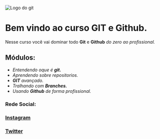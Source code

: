 ![Logo do git](https://sujeitoprogramador.com/wp-content/uploads/2021/04/gitimage.png)
# Bem vindo ao curso GIT e Github.
Nesse curso você vai dominar todo **Git** e **Github** _do zero ao profissional._

## Módulos:
* _Entendendo oque é **git.**_
* _Aprendendo sobre repositorios._ 
* _**GIT** avançado._ 
* _Tralhando com **Branches.**_
* _Usando **Github** de forma profissional._

### Rede Social:
### [**Instagram**](https://instagram.com/jott4pe.silva?igshid=ZDdkNTZiNTM=)

### [**Twitter**](https://twitter.com/Pedro_villart)
